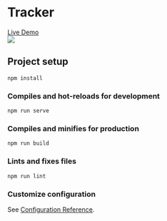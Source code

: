 # Tracker
<a href='trackerstats.netlify.app'>Live Demo</a>
<br>
<img src='https://i.ibb.co/DCXQPdw/Screen-Shot-2021-02-18-at-1-12-48-AM.png'>

## Project setup
```
npm install
```

### Compiles and hot-reloads for development
```
npm run serve
```

### Compiles and minifies for production
```
npm run build
```

### Lints and fixes files
```
npm run lint
```

### Customize configuration
See [Configuration Reference](https://cli.vuejs.org/config/).
